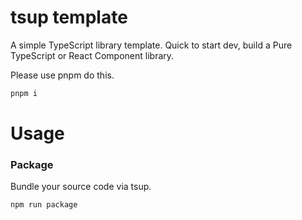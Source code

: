 # tsup template

A simple TypeScript library template. Quick to start dev, build a Pure TypeScript or React Component library.

Please use pnpm do this.

```sh
pnpm i
```

# Usage

### Package

Bundle your source code via tsup.

```
npm run package
```
